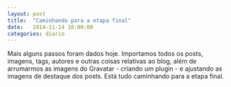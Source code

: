 ```yaml
---
layout: post
title:  "Caminhando para a etapa final"
date:   2014-11-14 18:00:00
categories: diario
---
```

Mais alguns passos foram dados hoje. Importamos todos os posts, imagens, tags, autores e outras coisas relativas ao blog, além de arrumarmos as imagens do Gravatar - criando um plugin - e ajustando as imagens de destaque dos posts. Está tudo caminhando para a etapa final.
